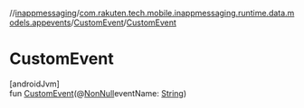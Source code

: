 //[inappmessaging](../../../index.md)/[com.rakuten.tech.mobile.inappmessaging.runtime.data.models.appevents](../index.md)/[CustomEvent](index.md)/[CustomEvent](-custom-event.md)

# CustomEvent

[androidJvm]\
fun [CustomEvent](-custom-event.md)(@[NonNull](https://developer.android.com/reference/kotlin/androidx/annotation/NonNull.html)eventName: [String](https://kotlinlang.org/api/latest/jvm/stdlib/kotlin/-string/index.html))
